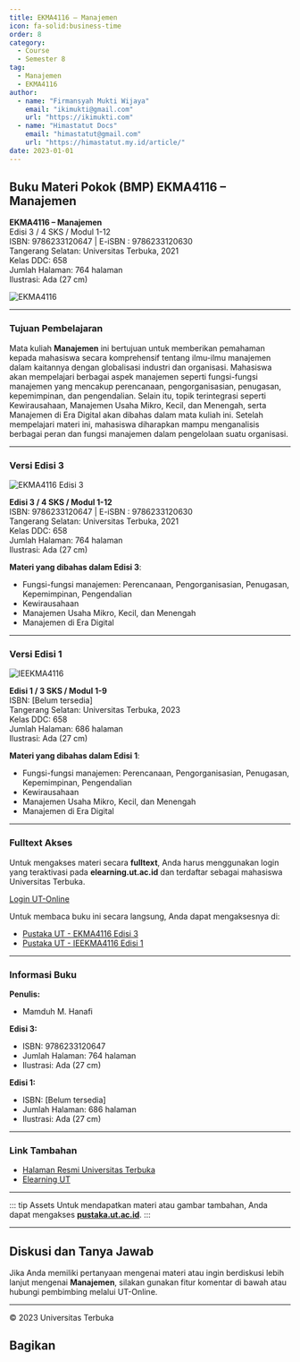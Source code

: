 ```yaml
--- 
title: EKMA4116 – Manajemen
icon: fa-solid:business-time
order: 8
category:
  - Course
  - Semester 8
tag:
  - Manajemen
  - EKMA4116
author:
  - name: "Firmansyah Mukti Wijaya"
    email: "ikimukti@gmail.com"
    url: "https://ikimukti.com"
  - name: "Himastatut Docs"
    email: "himastatut@gmail.com"
    url: "https://himastatut.my.id/article/"
date: 2023-01-01
--- 
```


## Buku Materi Pokok (BMP) EKMA4116 – Manajemen

**EKMA4116 – Manajemen**  
Edisi 3 / 4 SKS / Modul 1-12  
ISBN: 9786233120647 | E-iSBN : 9786233120630  
Tangerang Selatan: Universitas Terbuka, 2021  
Kelas DDC: 658  
Jumlah Halaman: 764 halaman  
Ilustrasi: Ada (27 cm)

![EKMA4116](https://pustaka.ut.ac.id/lib/wp-content/uploads/2021/08/EKMA411603.jpg)

--- 

### Tujuan Pembelajaran

Mata kuliah **Manajemen** ini bertujuan untuk memberikan pemahaman kepada mahasiswa secara komprehensif tentang ilmu-ilmu manajemen dalam kaitannya dengan globalisasi industri dan organisasi. Mahasiswa akan mempelajari berbagai aspek manajemen seperti fungsi-fungsi manajemen yang mencakup perencanaan, pengorganisasian, penugasan, kepemimpinan, dan pengendalian. Selain itu, topik terintegrasi seperti Kewirausahaan, Manajemen Usaha Mikro, Kecil, dan Menengah, serta Manajemen di Era Digital akan dibahas dalam mata kuliah ini. Setelah mempelajari materi ini, mahasiswa diharapkan mampu menganalisis berbagai peran dan fungsi manajemen dalam pengelolaan suatu organisasi.

--- 

### Versi Edisi 3

![EKMA4116 Edisi 3](https://pustaka.ut.ac.id/lib/wp-content/uploads/2021/08/EKMA411603.jpg)

**Edisi 3 / 4 SKS / Modul 1-12**  
ISBN: 9786233120647 | E-iSBN : 9786233120630  
Tangerang Selatan: Universitas Terbuka, 2021  
Kelas DDC: 658  
Jumlah Halaman: 764 halaman  
Ilustrasi: Ada (27 cm)

**Materi yang dibahas dalam Edisi 3**:
- Fungsi-fungsi manajemen: Perencanaan, Pengorganisasian, Penugasan, Kepemimpinan, Pengendalian
- Kewirausahaan
- Manajemen Usaha Mikro, Kecil, dan Menengah
- Manajemen di Era Digital

--- 

### Versi Edisi 1

![IEEKMA4116](https://pustaka.ut.ac.id/lib/wp-content/uploads/2023/05/IEEKMA4116-214x300.jpg)

**Edisi 1 / 3 SKS / Modul 1-9**  
ISBN: [Belum tersedia]  
Tangerang Selatan: Universitas Terbuka, 2023  
Kelas DDC: 658  
Jumlah Halaman: 686 halaman  
Ilustrasi: Ada (27 cm)

**Materi yang dibahas dalam Edisi 1**:
- Fungsi-fungsi manajemen: Perencanaan, Pengorganisasian, Penugasan, Kepemimpinan, Pengendalian
- Kewirausahaan
- Manajemen Usaha Mikro, Kecil, dan Menengah
- Manajemen di Era Digital

--- 

### Fulltext Akses

Untuk mengakses materi secara **fulltext**, Anda harus menggunakan login yang teraktivasi pada **elearning.ut.ac.id** dan terdaftar sebagai mahasiswa Universitas Terbuka.

[Login UT-Online](http://elearning.ut.ac.id)

Untuk membaca buku ini secara langsung, Anda dapat mengaksesnya di:
- [Pustaka UT - EKMA4116 Edisi 3](https://pustaka.ut.ac.id/lib/ekma4116-manajemen/)
- [Pustaka UT - IEEKMA4116 Edisi 1](https://pustaka.ut.ac.id/lib/ieekma4116-management/)

--- 

### Informasi Buku

**Penulis:**  
- Mamduh M. Hanafi

**Edisi 3:**
- ISBN: 9786233120647
- Jumlah Halaman: 764 halaman
- Ilustrasi: Ada (27 cm)

**Edisi 1:**
- ISBN: [Belum tersedia]
- Jumlah Halaman: 686 halaman
- Ilustrasi: Ada (27 cm)

--- 

### Link Tambahan

- [Halaman Resmi Universitas Terbuka](https://www.ut.ac.id)
- [Elearning UT](http://elearning.ut.ac.id)

--- 

::: tip Assets
Untuk mendapatkan materi atau gambar tambahan, Anda dapat mengakses **[pustaka.ut.ac.id](https://pustaka.ut.ac.id)**.
:::

--- 

## Diskusi dan Tanya Jawab

Jika Anda memiliki pertanyaan mengenai materi atau ingin berdiskusi lebih lanjut mengenai **Manajemen**, silakan gunakan fitur komentar di bawah atau hubungi pembimbing melalui UT-Online.

--- 

<footer>
  <p>© 2023 Universitas Terbuka</p>
</footer>


## Bagikan
<Share colorful />
<GitContributors />
<GitChangelog />